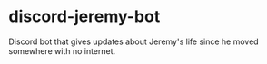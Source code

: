 # discord-jeremy-bot
Discord bot that gives updates about Jeremy's life since he moved somewhere with no internet.
